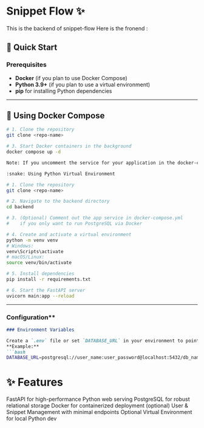 # Snippet Flow :sparkles:

This is the backend of snippet-flow 
Here is the fronend : 

## :rocket: Quick Start

### Prerequisites
- **Docker** (if you plan to use Docker Compose)
- **Python 3.9+** (if you plan to use a virtual environment)
- **pip** for installing Python dependencies

---

## :whale: Using Docker Compose

```bash
# 1. Clone the repository
git clone <repo-name>

# 3. Start Docker containers in the background
docker compose up -d

Note: If you uncomment the service for your application in the docker-compose.yml, you can skip the manual Python setup entirely.

:snake: Using Python Virtual Environment

# 1. Clone the repository
git clone <repo-name>

# 2. Navigate to the backend directory
cd backend

# 3. (Optional) Comment out the app service in docker-compose.yml 
#    if you only want to run PostgreSQL via Docker

# 4. Create and activate a virtual environment
python -m venv venv
# Windows:
venv\Scripts\activate
# macOS/Linux:
source venv/bin/activate

# 5. Install dependencies
pip install -r requirements.txt

# 6. Start the FastAPI server
uvicorn main:app --reload

```
---

### Configuration**

```markdown
### Environment Variables

Create a `.env` file or set `DATABASE_URL` in your environment to point to your database.  
**Example:**
```bash
DATABASE_URL=postgresql://user_name:user_password@localhost:5432/db_name
```

# :sparkles: Features
FastAPI for high-performance Python web serving
PostgreSQL for robust relational storage
Docker for containerized deployment (optional)
User & Snippet Management with minimal endpoints
Optional Virtual Environment for local Python dev